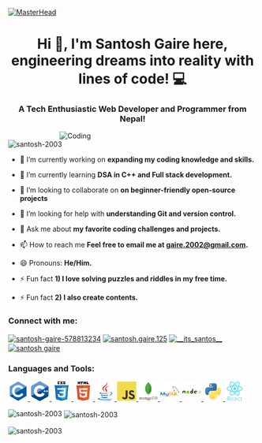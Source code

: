 [![MasterHead](https://www.wingstechsolutions.com/wp-content/uploads/2022/03/full-stack-development.gif)](https://github.com/santosh-2003)
<h1 align="center">Hi 👋, I'm Santosh Gaire here, engineering dreams into reality with lines of code! 💻</h1>
<h3 align="center">A Tech Enthusiastic Web Developer and Programmer from Nepal!</h3>
<img align="right" alt="Coding" width="400" src="https://camo.githubusercontent.com/5ddf73ad3a205111cf8c686f687fc216c2946a75005718c8da5b837ad9de78c9/68747470733a2f2f7468756d62732e6766796361742e636f6d2f4576696c4e657874446576696c666973682d736d616c6c2e676966" />

<p align="left"> <img src="https://komarev.com/ghpvc/?username=santosh-2003&label=Profile%20views&color=0e75b6&style=flat" alt="santosh-2003" /> </p>

- 🔭 I’m currently working on **expanding my coding knowledge and skills.**

- 🌱 I’m currently learning **DSA in C++ and Full stack development.**

- 👯 I’m looking to collaborate on **on beginner-friendly open-source projects**

- 🤝 I’m looking for help with **understanding Git and version control.**

- 💬 Ask me about **my favorite coding challenges and projects.**

- 📫 How to reach me **Feel free to email me at gaire.2002@gmail.com.**

- 😄 Pronouns: **He/Him.**

- ⚡ Fun fact **1) I love solving puzzles and riddles in my free time.**
  
- ⚡ Fun fact **2) I also create contents.**


<h3 align="left">Connect with me:</h3>
<p align="left">
<a href="https://linkedin.com/in/santosh-gaire-578813234" target="blank"><img align="center" src="https://raw.githubusercontent.com/rahuldkjain/github-profile-readme-generator/master/src/images/icons/Social/linked-in-alt.svg" alt="santosh-gaire-578813234" height="30" width="40" /></a>
<a href="https://fb.com/santosh.gaire.125" target="blank"><img align="center" src="https://raw.githubusercontent.com/rahuldkjain/github-profile-readme-generator/master/src/images/icons/Social/facebook.svg" alt="santosh.gaire.125" height="30" width="40" /></a>
<a href="https://instagram.com/__its_santos__" target="blank"><img align="center" src="https://raw.githubusercontent.com/rahuldkjain/github-profile-readme-generator/master/src/images/icons/Social/instagram.svg" alt="__its_santos__" height="30" width="40" /></a>
<a href="https://www.youtube.com/c/santosh gaire" target="blank"><img align="center" src="https://raw.githubusercontent.com/rahuldkjain/github-profile-readme-generator/master/src/images/icons/Social/youtube.svg" alt="santosh gaire" height="30" width="40" /></a>
</p>

<h3 align="left">Languages and Tools:</h3>
<p align="left"> <a href="https://www.cprogramming.com/" target="_blank" rel="noreferrer"> <img src="https://raw.githubusercontent.com/devicons/devicon/master/icons/c/c-original.svg" alt="c" width="40" height="40"/> </a> <a href="https://www.w3schools.com/cpp/" target="_blank" rel="noreferrer"> <img src="https://raw.githubusercontent.com/devicons/devicon/master/icons/cplusplus/cplusplus-original.svg" alt="cplusplus" width="40" height="40"/> </a> <a href="https://www.w3schools.com/css/" target="_blank" rel="noreferrer"> <img src="https://raw.githubusercontent.com/devicons/devicon/master/icons/css3/css3-original-wordmark.svg" alt="css3" width="40" height="40"/> </a> <a href="https://www.w3.org/html/" target="_blank" rel="noreferrer"> <img src="https://raw.githubusercontent.com/devicons/devicon/master/icons/html5/html5-original-wordmark.svg" alt="html5" width="40" height="40"/> </a> <a href="https://www.java.com" target="_blank" rel="noreferrer"> <img src="https://raw.githubusercontent.com/devicons/devicon/master/icons/java/java-original.svg" alt="java" width="40" height="40"/> </a> <a href="https://developer.mozilla.org/en-US/docs/Web/JavaScript" target="_blank" rel="noreferrer"> <img src="https://raw.githubusercontent.com/devicons/devicon/master/icons/javascript/javascript-original.svg" alt="javascript" width="40" height="40"/> </a> <a href="https://www.mongodb.com/" target="_blank" rel="noreferrer"> <img src="https://raw.githubusercontent.com/devicons/devicon/master/icons/mongodb/mongodb-original-wordmark.svg" alt="mongodb" width="40" height="40"/> </a> <a href="https://www.mysql.com/" target="_blank" rel="noreferrer"> <img src="https://raw.githubusercontent.com/devicons/devicon/master/icons/mysql/mysql-original-wordmark.svg" alt="mysql" width="40" height="40"/> </a> <a href="https://nodejs.org" target="_blank" rel="noreferrer"> <img src="https://raw.githubusercontent.com/devicons/devicon/master/icons/nodejs/nodejs-original-wordmark.svg" alt="nodejs" width="40" height="40"/> </a> <a href="https://www.python.org" target="_blank" rel="noreferrer"> <img src="https://raw.githubusercontent.com/devicons/devicon/master/icons/python/python-original.svg" alt="python" width="40" height="40"/> </a> <a href="https://reactjs.org/" target="_blank" rel="noreferrer"> <img src="https://raw.githubusercontent.com/devicons/devicon/master/icons/react/react-original-wordmark.svg" alt="react" width="40" height="40"/> </a> </p>

<p><img align="left" src="https://github-readme-stats.vercel.app/api/top-langs?username=santosh-2003&show_icons=true&locale=en&layout=compact" alt="santosh-2003" /></p>

<p>&nbsp;<img align="center" src="https://github-readme-stats.vercel.app/api?username=santosh-2003&show_icons=true&locale=en" alt="santosh-2003" /></p>

<p><img align="center" src="https://github-readme-streak-stats.herokuapp.com/?user=santosh-2003&" alt="santosh-2003" /></p>
